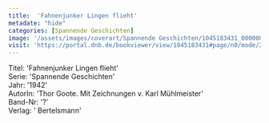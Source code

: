 ```yaml
---
title:  'Fahnenjunker Lingen flieht'
metadate: "hide"
categories: [Spannende Geschichten]
image: '/assets/images/coverart/Spannende Geschichten/1045183431_00000010.jpg'
visit: 'https://portal.dnb.de/bookviewer/view/1045183431#page/n0/mode/2up'
---
```

Titel: 'Fahnenjunker Lingen flieht' <br>
Serie: 'Spannende Geschichten' <br>
Jahr: '1942' <br>
AutorIn: 'Thor Goote. Mit Zeichnungen v. Karl Mühlmeister' <br>
Band-Nr: '?' <br>
Verlag: ' Bertelsmann'